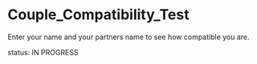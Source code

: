 # Couple_Compatibility_Test
Enter your name and your partners name to see how compatible you are. 

status: IN PROGRESS
